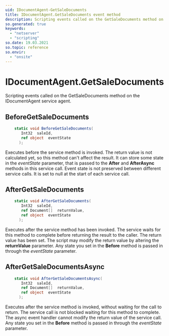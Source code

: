 ```yaml
---
uid: IDocumentAgent-GetSaleDocuments
title: IDocumentAgent.GetSaleDocuments event method
description: Scripting events called on the GetSaleDocuments method on the IDocumentAgent service agent.
so.generated: true
keywords:
  - "netserver"
  - "scripting"
so.date: 19.03.2021
so.topic: reference
so.envir:
  - "onsite"
---
```

# IDocumentAgent.GetSaleDocuments

Scripting events called on the <see cref='M:SuperOffice.CRM.Services.IDocumentAgent.GetSaleDocuments'>GetSaleDocuments</see> method on the <see cref='IDocumentAgent'>IDocumentAgent</see>  service agent.

## BeforeGetSaleDocuments
```cs
    static void BeforeGetSaleDocuments(
       Int32  saleId,
       ref object  eventState
      );
```
Executes before the service method is invoked.
The return value is not calculated yet, so this method can't affect the result.
It can store some state in the *eventState* parameter, that is passed to the **After** and **AfterAsync** methods in this service call.
Event state is not preserved between different service calls. It is set to null at the start of each service call.
## AfterGetSaleDocuments
```cs
    static void AfterGetSaleDocuments(
       Int32  saleId,
       ref Document[]  returnValue,
       ref object  eventState
      );
```
Executes after the service method has been invoked. The service waits for this method to complete before returning the result to the caller.
The return value has been set. The script may modify the return value by altering the **returnValue** parameter.
Any state you set in the **Before** method is passed in through the *eventState* parameter.
## AfterGetSaleDocumentsAsync
```cs
    static void AfterGetSaleDocumentsAsync(
       Int32  saleId,
       ref Document[]  returnValue,
       ref object  eventState
      );
```
Executes after the service method is invoked, without waiting for the call to return.
The service call is not blocked waiting for this method to complete.
The async event handler cannot modify the return value of the service call.
Any state you set in the **Before** method is passed in through the *eventState* parameter.

